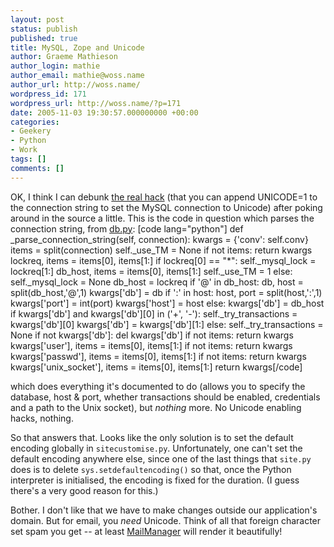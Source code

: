 ```yaml
---
layout: post
status: publish
published: true
title: MySQL, Zope and Unicode
author: Graeme Mathieson
author_login: mathie
author_email: mathie@woss.name
author_url: http://woss.name/
wordpress_id: 171
wordpress_url: http://woss.name/?p=171
date: 2005-11-03 19:30:57.000000000 +00:00
categories:
- Geekery
- Python
- Work
tags: []
comments: []
---
```

OK, I think I can debunk <a href="http://mail.zope.org/pipermail/zope-db/2005-March/003990.html">the real hack</a> (that you can append UNICODE=1 to the connection string to set the MySQL connection to Unicode) after poking around in the source a little.  This is the code in question which parses the connection string, from <a href="http://cvs.sourceforge.net/viewcvs.py/mysql-python/ZMySQLDA/lib/python/Products/ZMySQLDA/db.py?rev=1.21&view=auto">db.py</a>:
[code lang="python"]  def _parse_connection_string(self, connection):
        kwargs = {'conv': self.conv}
        items = split(connection)
        self._use_TM = None
        if not items: return kwargs
        lockreq, items = items[0], items[1:]
        if lockreq[0] == "*":
            self._mysql_lock = lockreq[1:]
            db_host, items = items[0], items[1:]
            self._use_TM = 1
        else:
            self._mysql_lock = None
            db_host = lockreq
        if '@' in db_host:
            db, host = split(db_host,'@',1)
            kwargs['db'] = db
            if ':' in host:
                host, port = split(host,':',1)
                kwargs['port'] = int(port)
            kwargs['host'] = host
        else:
            kwargs['db'] = db_host
        if kwargs['db'] and kwargs['db'][0] in ('+', '-'):
            self._try_transactions = kwargs['db'][0]
            kwargs['db'] = kwargs['db'][1:]
        else:
            self._try_transactions = None
        if not kwargs['db']:
            del kwargs['db']
        if not items: return kwargs
        kwargs['user'], items = items[0], items[1:]
        if not items: return kwargs
        kwargs['passwd'], items = items[0], items[1:]
        if not items: return kwargs
        kwargs['unix_socket'], items = items[0], items[1:]
        return kwargs[/code]

which does everything it's documented to do (allows you to specify the database, host &amp; port, whether transactions should be enabled, credentials and a path to the Unix socket), but <em>nothing</em> more.  No Unicode enabling hacks, nothing.

So that answers that.  Looks like the only solution is to set the default encoding globally in <code>sitecustomise.py</code>.  Unfortunately, one can't set the default encoding anywhere else, since one of the last things that <code>site.py</code> does is to delete <code>sys.setdefaultencoding()</code> so that, once the Python interpreter is initialised, the encoding is fixed for the duration.  (I guess there's a very good reason for this.)

Bother.  I don't like that we have to make changes outside our application's domain.  But for email, you <em>need</em> Unicode.  Think of all that foreign character set spam you get -- at least <a href="http://www.logicalware.com/">MailManager</a> will render it beautifully!
